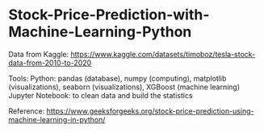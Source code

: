 # Stock-Price-Prediction-with-Machine-Learning-Python

Data from Kaggle: https://www.kaggle.com/datasets/timoboz/tesla-stock-data-from-2010-to-2020

Tools:
Python: pandas (database), numpy (computing), matplotlib (visualizations), seaborn (visualizations), XGBoost (machine learning)
Jupyter Notebook: to clean data and build the statistics

Reference: https://www.geeksforgeeks.org/stock-price-prediction-using-machine-learning-in-python/
